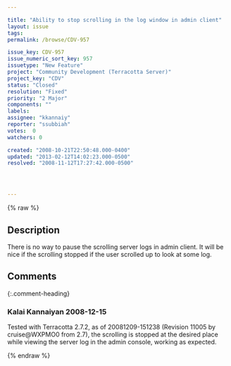 ```yaml
---

title: "Ability to stop scrolling in the log window in admin client"
layout: issue
tags: 
permalink: /browse/CDV-957

issue_key: CDV-957
issue_numeric_sort_key: 957
issuetype: "New Feature"
project: "Community Development (Terracotta Server)"
project_key: "CDV"
status: "Closed"
resolution: "Fixed"
priority: "2 Major"
components: ""
labels: 
assignee: "kkannaiy"
reporter: "ssubbiah"
votes:  0
watchers: 0

created: "2008-10-21T22:50:48.000-0400"
updated: "2013-02-12T14:02:23.000-0500"
resolved: "2008-11-12T17:27:42.000-0500"




---
```


{% raw %}

## Description

<div markdown="1" class="description">

There is no way to pause the scrolling server logs in admin client. It will be nice if the scrolling stopped if the user scrolled up to look at some log.

</div>

## Comments


{:.comment-heading}
### **Kalai Kannaiyan** <span class="date">2008-12-15</span>

<div markdown="1" class="comment">

Tested with Terracotta 2.7.2, as of 20081209-151238 (Revision 11005 by cruise@WXPMO0 from 2.7), the scrolling is stopped at the desired place while viewing the server log in the admin console, working as expected.

</div>



{% endraw %}
